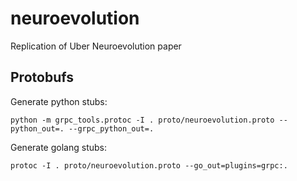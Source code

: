 # neuroevolution
Replication of Uber Neuroevolution paper


## Protobufs

Generate python stubs:
```
python -m grpc_tools.protoc -I . proto/neuroevolution.proto --python_out=. --grpc_python_out=.
```

Generate golang stubs:
```
protoc -I . proto/neuroevolution.proto --go_out=plugins=grpc:.
```